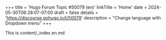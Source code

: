 +++
title = 'Hugo Forum Topic #50079 (en)'
linkTitle = 'Home'
date = 2024-05-30T06:28:07-07:00
draft = false
details = 'https://discourse.gohugo.io/t/50079'
description = "Change language with Dropdown menu"
+++

This is content/_index.en.md
